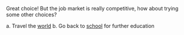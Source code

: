 Great choice! But the job market is really competitive, how about trying some other choices?

a. Travel the [world](world/world.md)
b. Go back to [school](school/school.md) for further education
